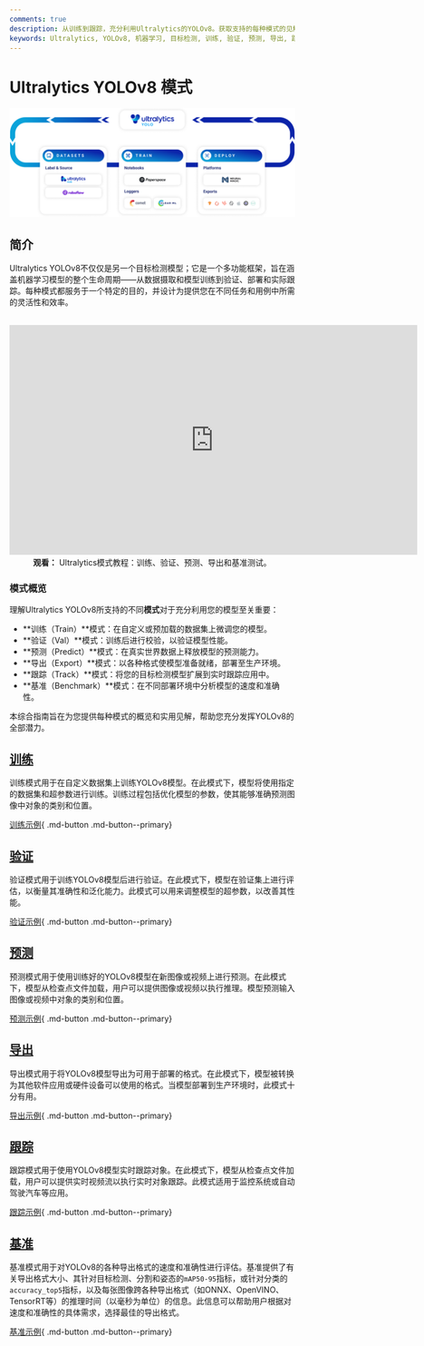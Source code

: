```yaml
---
comments: true
description: 从训练到跟踪，充分利用Ultralytics的YOLOv8。获取支持的每种模式的见解和示例，包括验证、导出和基准测试。
keywords: Ultralytics, YOLOv8, 机器学习, 目标检测, 训练, 验证, 预测, 导出, 跟踪, 基准测试
---
```


# Ultralytics YOLOv8 模式

<img width="1024" src="https://github.com/ultralytics/assets/raw/main/yolov8/banner-integrations.png" alt="Ultralytics YOLO生态系统及整合">

## 简介

Ultralytics YOLOv8不仅仅是另一个目标检测模型；它是一个多功能框架，旨在涵盖机器学习模型的整个生命周期——从数据摄取和模型训练到验证、部署和实际跟踪。每种模式都服务于一个特定的目的，并设计为提供您在不同任务和用例中所需的灵活性和效率。

<p align="center">
  <br>
  <iframe width="720" height="405" src="https://www.youtube.com/embed/j8uQc0qB91s?si=dhnGKgqvs7nPgeaM"
    title="YouTube video player" frameborder="0"
    allow="accelerometer; autoplay; clipboard-write; encrypted-media; gyroscope; picture-in-picture; web-share"
    allowfullscreen>
  </iframe>
  <br>
  <strong>观看：</strong> Ultralytics模式教程：训练、验证、预测、导出和基准测试。
</p>

### 模式概览

理解Ultralytics YOLOv8所支持的不同**模式**对于充分利用您的模型至关重要：

- **训练（Train）**模式：在自定义或预加载的数据集上微调您的模型。
- **验证（Val）**模式：训练后进行校验，以验证模型性能。
- **预测（Predict）**模式：在真实世界数据上释放模型的预测能力。
- **导出（Export）**模式：以各种格式使模型准备就绪，部署至生产环境。
- **跟踪（Track）**模式：将您的目标检测模型扩展到实时跟踪应用中。
- **基准（Benchmark）**模式：在不同部署环境中分析模型的速度和准确性。

本综合指南旨在为您提供每种模式的概览和实用见解，帮助您充分发挥YOLOv8的全部潜力。

## [训练](train.md)

训练模式用于在自定义数据集上训练YOLOv8模型。在此模式下，模型将使用指定的数据集和超参数进行训练。训练过程包括优化模型的参数，使其能够准确预测图像中对象的类别和位置。

[训练示例](train.md){ .md-button .md-button--primary}

## [验证](val.md)

验证模式用于训练YOLOv8模型后进行验证。在此模式下，模型在验证集上进行评估，以衡量其准确性和泛化能力。此模式可以用来调整模型的超参数，以改善其性能。

[验证示例](val.md){ .md-button .md-button--primary}

## [预测](predict.md)

预测模式用于使用训练好的YOLOv8模型在新图像或视频上进行预测。在此模式下，模型从检查点文件加载，用户可以提供图像或视频以执行推理。模型预测输入图像或视频中对象的类别和位置。

[预测示例](predict.md){ .md-button .md-button--primary}

## [导出](export.md)

导出模式用于将YOLOv8模型导出为可用于部署的格式。在此模式下，模型被转换为其他软件应用或硬件设备可以使用的格式。当模型部署到生产环境时，此模式十分有用。

[导出示例](export.md){ .md-button .md-button--primary}

## [跟踪](track.md)

跟踪模式用于使用YOLOv8模型实时跟踪对象。在此模式下，模型从检查点文件加载，用户可以提供实时视频流以执行实时对象跟踪。此模式适用于监控系统或自动驾驶汽车等应用。

[跟踪示例](track.md){ .md-button .md-button--primary}

## [基准](benchmark.md)

基准模式用于对YOLOv8的各种导出格式的速度和准确性进行评估。基准提供了有关导出格式大小、其针对目标检测、分割和姿态的`mAP50-95`指标，或针对分类的`accuracy_top5`指标，以及每张图像跨各种导出格式（如ONNX、OpenVINO、TensorRT等）的推理时间（以毫秒为单位）的信息。此信息可以帮助用户根据对速度和准确性的具体需求，选择最佳的导出格式。

[基准示例](benchmark.md){ .md-button .md-button--primary}
